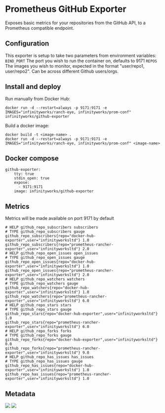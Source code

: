 # Prometheus GitHub Exporter

Exposes basic metrics for your repositories from the GitHub API, to a Prometheus compatible endpoint. 

## Configuration

This exporter is setup to take two parameters from environment variables:
`BIND_PORT` The port you wish to run the container on, defaults to 9171
`REPOS` The images you wish to monitor, expected in the format "user/repo1, user/repo2". Can be across different Github users/orgs.

## Install and deploy

Run manually from Docker Hub:
```
docker run -d --restart=always -p 9171:9171 -e IMAGES="infinityworks/ranch-eye, infinityworks/prom-conf" infinityworks/github-exporter
```

Build a docker image:
```
docker build -t <image-name> .
docker run -d --restart=always -p 9171:9171 -e IMAGES="infinityworks/ranch-eye, infinityworks/prom-conf" <image-name>
```

## Docker compose

```
github-exporter:
    tty: true
    stdin_open: true
    expose:
      - 9171:9171
    image: infinityworks/github-exporter
```

## Metrics

Metrics will be made available on port 9171 by default

```
# HELP github_repo_subscribers subscribers
# TYPE github_repo_subscribers gauge
github_repo_subscribers{repo="docker-hub-exporter",user="infinityworksltd"} 1.0
github_repo_subscribers{repo="prometheus-rancher-exporter",user="infinityworksltd"} 2.0
# HELP github_repo_open_issues open_issues
# TYPE github_repo_open_issues gauge
github_repo_open_issues{repo="docker-hub-exporter",user="infinityworksltd"} 1.0
github_repo_open_issues{repo="prometheus-rancher-exporter",user="infinityworksltd"} 2.0
# HELP github_repo_watchers watchers
# TYPE github_repo_watchers gauge
github_repo_watchers{repo="docker-hub-exporter",user="infinityworksltd"} 1.0
github_repo_watchers{repo="prometheus-rancher-exporter",user="infinityworksltd"} 6.0
# HELP github_repo_stars stars
# TYPE github_repo_stars gauge
github_repo_stars{repo="docker-hub-exporter",user="infinityworksltd"} 1.0
github_repo_stars{repo="prometheus-rancher-exporter",user="infinityworksltd"} 6.0
# HELP github_repo_forks forks
# TYPE github_repo_forks gauge
github_repo_forks{repo="docker-hub-exporter",user="infinityworksltd"} 0.0
github_repo_forks{repo="prometheus-rancher-exporter",user="infinityworksltd"} 9.0
# HELP github_repo_has_issues has_issues
# TYPE github_repo_has_issues gauge
github_repo_has_issues{repo="docker-hub-exporter",user="infinityworksltd"} 1.0
github_repo_has_issues{repo="prometheus-rancher-exporter",user="infinityworksltd"} 1.0
```

## Metadata
[![](https://images.microbadger.com/badges/image/infinityworks/github-exporter.svg)](http://microbadger.com/images/infinityworks/github-exporter "Get your own image badge on microbadger.com") [![](https://images.microbadger.com/badges/version/infinityworks/github-exporter.svg)](http://microbadger.com/images/infinityworks/github-exporter "Get your own version badge on microbadger.com")
